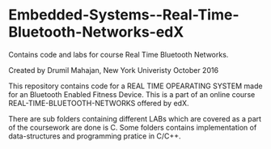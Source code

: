 # Embedded-Systems--Real-Time-Bluetooth-Networks-edX
Contains code and labs for course Real Time Bluetooth Networks.  

Created by Drumil Mahajan,
New York Univeristy
October 2016

This repository contains code for a REAL TIME OPEARATING SYSTEM made for an Bluetooth Enabled Fitness Device.
This is a part of an online course REAL-TIME-BLUETOOTH-NETWORKS offered by edX. 

There are sub folders containing different LABs which are covered as a part of the coursework are done is C.
Some folders contains implementation of data-structures and programming pratice in C/C++.




